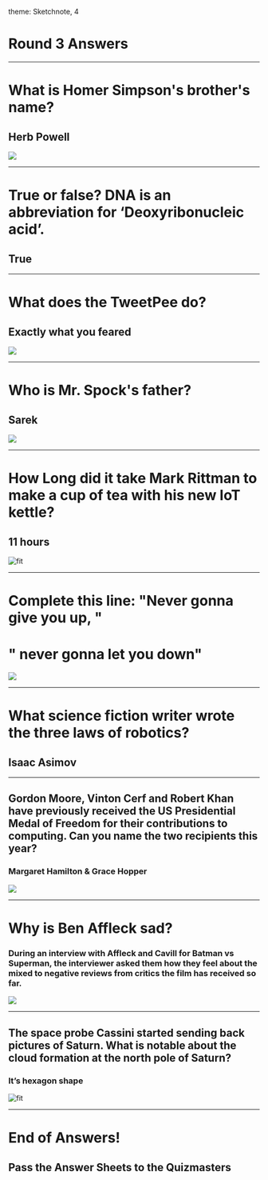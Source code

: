 theme: Sketchnote, 4

# Round 3 Answers

---

# What is Homer Simpson's brother's name?

## Herb Powell
![](herb.gif)

---

# True or false? DNA is an abbreviation for ‘Deoxyribonucleic acid’.

## True

---

# What does the TweetPee do?

## Exactly what you feared
![](tweetpee.jpg)

---

# Who is Mr. Spock's father?

## Sarek
![](sarek.gif)

---

# How Long did it take Mark Rittman to make a cup of tea with his new IoT kettle?

## 11 hours
![fit](smart-kettle.png)

---

# Complete this line: "Never gonna give you up, "

# " never gonna let you down"
![](rick.gif)

---

# What science fiction writer wrote the three laws of robotics?

## Isaac Asimov

---

## Gordon Moore, Vinton Cerf and Robert Khan have previously received the US Presidential Medal of Freedom for their contributions to computing. Can you name the two recipients this year?

### Margaret Hamilton & Grace Hopper
![](mhh-apollo1.png.jpeg)

---

# Why is Ben Affleck sad?

### During an interview with Affleck and Cavill for Batman vs Superman, the interviewer asked them how they feel about the mixed to negative reviews from critics the film has received so far.
![](sadben.gif)

---

## The space probe Cassini started sending back pictures of Saturn. What is notable about the cloud formation at the north pole of Saturn?

### It’s hexagon shape
![fit](saturn.jpg)



---

# End of Answers!

## Pass the Answer Sheets to the Quizmasters

